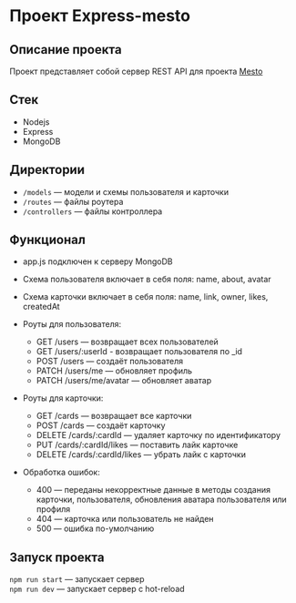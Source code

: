# Проект Express-mesto
## Описание проекта
Проект представляет собой сервер REST API для проекта [Mesto](https://eugened503.github.io/mesto-react/)

## Стек
+ Nodejs
+ Express
+ MongoDB

## Директории
* `/models` — модели и схемы пользователя и карточки  
* `/routes` — файлы роутера
* `/controllers` — файлы контроллера  

## Функционал
- app.js подключен к серверу MongoDB
- Схема пользователя включает в себя поля: name, about, avatar 
- Схема карточки включает в себя поля: name, link, owner, likes, createdAt
- Роуты для пользователя: 
    - GET /users — возвращает всех пользователей
    - GET /users/:userId - возвращает пользователя по _id
    - POST /users — создаёт пользователя 
    - PATCH /users/me — обновляет профиль
    - PATCH /users/me/avatar — обновляет аватар

- Роуты для карточки: 
    - GET /cards — возвращает все карточки
    - POST /cards — создаёт карточку
    - DELETE /cards/:cardId — удаляет карточку по идентификатору 
    - PUT /cards/:cardId/likes — поставить лайк карточке
    - DELETE /cards/:cardId/likes — убрать лайк с карточки 

- Обработка ошибок:
    - 400 — переданы некорректные данные в методы создания карточки, пользователя, обновления аватара пользователя или профиля
    - 404 — карточка или пользователь не найден
    - 500 — ошибка по-умолчанию

## Запуск проекта
`npm run start` — запускает сервер   
`npm run dev` — запускает сервер с hot-reload
